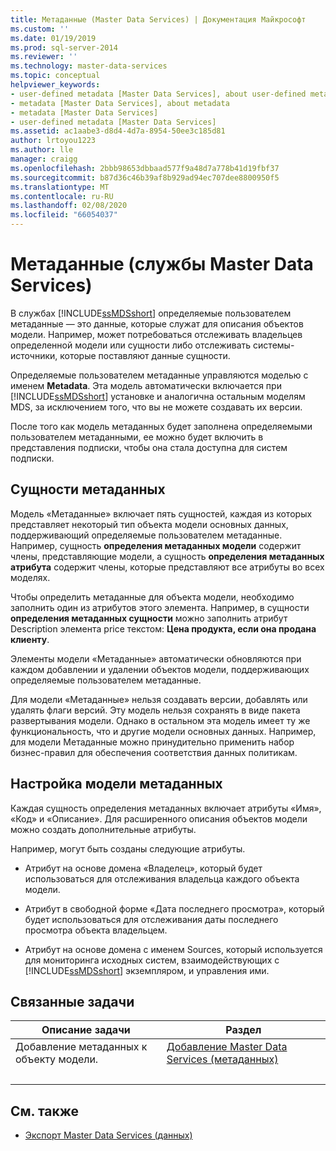 ```yaml
---
title: Метаданные (Master Data Services) | Документация Майкрософт
ms.custom: ''
ms.date: 01/19/2019
ms.prod: sql-server-2014
ms.reviewer: ''
ms.technology: master-data-services
ms.topic: conceptual
helpviewer_keywords:
- user-defined metadata [Master Data Services], about user-defined metadata
- metadata [Master Data Services], about metadata
- metadata [Master Data Services]
- user-defined metadata [Master Data Services]
ms.assetid: ac1aabe3-d8d4-4d7a-8954-50ee3c185d81
author: lrtoyou1223
ms.author: lle
manager: craigg
ms.openlocfilehash: 2bbb98653dbbaad577f9a48d7a778b41d19fbf37
ms.sourcegitcommit: b87d36c46b39af8b929ad94ec707dee8800950f5
ms.translationtype: MT
ms.contentlocale: ru-RU
ms.lasthandoff: 02/08/2020
ms.locfileid: "66054037"
---
```

# <a name="metadata-master-data-services"></a>Метаданные (службы Master Data Services)
  В службах [!INCLUDE[ssMDSshort](../includes/ssmdsshort-md.md)] определяемые пользователем метаданные — это данные, которые служат для описания объектов модели. Например, может потребоваться отслеживать владельцев определенной модели или сущности либо отслеживать системы-источники, которые поставляют данные сущности.  
  
 Определяемые пользователем метаданные управляются моделью с именем **Metadata**. Эта модель автоматически включается при [!INCLUDE[ssMDSshort](../includes/ssmdsshort-md.md)] установке и аналогична остальным моделям MDS, за исключением того, что вы не можете создавать их версии.  
  
 После того как модель метаданных будет заполнена определяемыми пользователем метаданными, ее можно будет включить в представления подписки, чтобы она стала доступна для систем подписки.  
  
## <a name="metadata-entities"></a>Сущности метаданных  
 Модель «Метаданные» включает пять сущностей, каждая из которых представляет некоторый тип объекта модели основных данных, поддерживающий определяемые пользователем метаданные. Например, сущность **определения метаданных модели** содержит члены, представляющие модели, а сущность **определения метаданных атрибута** содержит члены, которые представляют все атрибуты во всех моделях.  
  
 Чтобы определить метаданные для объекта модели, необходимо заполнить один из атрибутов этого элемента. Например, в сущности **определения метаданных сущности** можно заполнить атрибут Description элемента price текстом: **Цена продукта, если она продана клиенту**.  
  
 Элементы модели «Метаданные» автоматически обновляются при каждом добавлении и удалении объектов модели, поддерживающих определяемые пользователем метаданные.  
  
 Для модели «Метаданные» нельзя создавать версии, добавлять или удалять флаги версий. Эту модель нельзя сохранять в виде пакета развертывания модели. Однако в остальном эта модель имеет ту же функциональность, что и другие модели основных данных. Например, для модели Метаданные можно принудительно применить набор бизнес-правил для обеспечения соответствия данных политикам.  
  
## <a name="customizing-your-metadata-model"></a>Настройка модели метаданных  
 Каждая сущность определения метаданных включает атрибуты «Имя», «Код» и «Описание». Для расширенного описания объектов модели можно создать дополнительные атрибуты.  
  
 Например, могут быть созданы следующие атрибуты.  
  
-   Атрибут на основе домена «Владелец», который будет использоваться для отслеживания владельца каждого объекта модели.  
  
-   Атрибут в свободной форме «Дата последнего просмотра», который будет использоваться для отслеживания даты последнего просмотра объекта владельцем.  
  
-   Атрибут на основе домена с именем Sources, который используется для мониторинга исходных систем, взаимодействующих с [!INCLUDE[ssMDSshort](../includes/ssmdsshort-md.md)] экземпляром, и управления ими.  
  
## <a name="related-tasks"></a>Связанные задачи  
  
|Описание задачи|Раздел|  
|----------------------|-----------|  
|Добавление метаданных к объекту модели.|[Добавление Master Data Services &#40;метаданных&#41;](add-metadata-master-data-services.md)
|&nbsp;|&nbsp;|
  
## <a name="related-content"></a>См. также  
  
-   [Экспорт Master Data Services &#40;данных&#41;](overview-exporting-data-master-data-services.md)  
  
  

